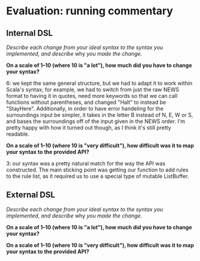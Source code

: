 # Evaluation: running commentary

## Internal DSL

_Describe each change from your ideal syntax to the syntax you implemented, and
describe_ why _you made the change._

**On a scale of 1–10 (where 10 is "a lot"), how much did you have to change your syntax?**

6: we kept the same general structure, but we had to adapt it to work within Scala's 
syntax; for example, we had to switch from just the raw NEWS format to having it in 
quotes, need more keywords so that we can call functions without parentheses, and changed
"Halt" to instead be "StayHere". Additionally, in order to have error handeling for the
surroundings input be simpler, it takes in the letter B instead of N, E, W or S, and bases
the surroundings off of the input given in the NEWS order. I'm pretty happy with how it
turned out though, as I think it's still pretty readable.

**On a scale of 1–10 (where 10 is "very difficult"), how difficult was it to map your syntax to the provided API?**

3: our syntax was a pretty natural match for the way the API was constructed. The 
main sticking point was getting our function to add rules to the rule list, as it 
required us to use a special type of mutable ListBuffer.

## External DSL

_Describe each change from your ideal syntax to the syntax you implemented, and
describe_ why _you made the change._

**On a scale of 1–10 (where 10 is "a lot"), how much did you have to change your syntax?**

**On a scale of 1–10 (where 10 is "very difficult"), how difficult was it to map your syntax to the provided API?**
